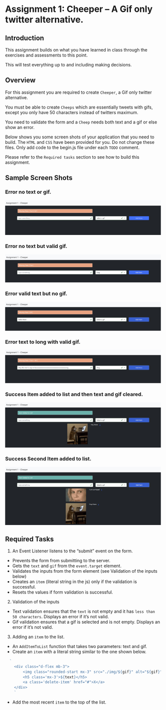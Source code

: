 # Assignment 1: Cheeper – A Gif only twitter alternative.

## Introduction

This assignment builds on what you have learned in class through the exercises and assessments to this point.

This will test everything up to and including making decisions.

## Overview

For this assignment you are required to create `Cheeper`, a Gif only twitter alternative. 

You must be able to create `Cheeps` which are essentially tweets with gifs, except you only have 50 characters instead of twitters maximum. 

You need to validate the form and a `Cheep` needs both text and a gif or else show an error.

Below shows you some screen shots of your application that you need to build. The `HTML` and `CSS` have been provided for you. Do not change these files. Only add code to the begin.js file under each `TODO` comment.

Please refer to the `Required tasks` section to see how to build this assignment.

## Sample Screen Shots

### Error no text or gif. 
![Error](./img/error-no-text-gif.jpg)

### Error no text but valid gif. 
![Error](./img/error-no-text-valid-gif.jpg)

### Error valid text but no gif. 
![Error](./img/error-valid-text-no-gif.jpg)

### Error text to long with valid gif. 
![Error](./img/error-text-too-long-valid-gif.jpg)

### Success Item added to list and then text and gif cleared.
![Success](./img/success-item-added.jpg)

### Success Second Item added to list.
![Success](./img/success-second-item-added.jpg)



## Required Tasks

1. An Event Listener listens to the “submit” event on the form.

- Prevents the form from submitting to the server.
- Gets the `text` and `gif` from the `event.target` element.
- Validates the inputs from the form element (see Validation of the inputs below)
- Creates an `item` (literal string in the js) only if the validation is successful.
- Resets the values if form validation is successful.

2. Validation of the inputs

- Text validation ensures that the `text` is not empty and it has `less than 50 characters`. Displays an error if it’s not valid.
- Gif validation ensures that a gif is selected and is not empty. Displays an error if it’s not valid.

3. Adding an `item` to the list.

- An `AddItemToList` function that takes two parameters: text and gif.
- Create an `item` with a literal string similar to the one shown below.

```javascript
  `
	<div class="d-flex mb-3">
		<img class="rounded-start mx-3" src="./img/${gif}" alt="${gif}">
		<h5 class='mx-3'>${text}</h5>
		<a class='delete-item' href="#">X</a>
	</div>
	`
```
- Add the most recent `item` to the top of the list.

